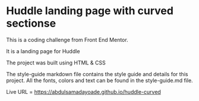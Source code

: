 # Huddle landing page with curved sectionse

This is a coding challenge from Front End Mentor.

It is a landing page for Huddle

The project was built using HTML & CSS

The style-guide markdown file contains the style guide and details for this project. All the fonts, colors and text can be found in the style-guide.md file.

Live URL = https://abdulsamadayoade.github.io/huddle-curved